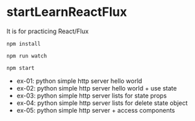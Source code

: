 # startLearnReactFlux

It is for practicing React/Flux

```
npm install
```

```
npm run watch
```

```
npm start
```

- ex-01: python simple http server hello world
- ex-02: python simple http server hello world + use state
- ex-03: python simple http server lists for state props
- ex-04: python simple http server lists for delete state object
- ex-05: python simple http server + access components
